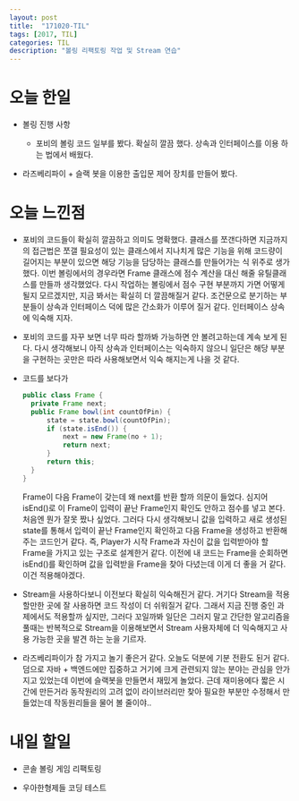 ```yaml
---
layout: post
title:  "171020-TIL"
tags: [2017, TIL]
categories: TIL
description: "볼링 리팩토링 작업 및 Stream 연습"
---
```


오늘 한일
========

- 볼링 진행 사항

  - 포비의 볼링 코드 일부를 봤다. 확실히 깔끔 했다. 상속과 인터페이스를 이용 하는 법에서 배웠다.  

- 라즈베리파이 + 슬랙 봇을 이용한 출입문 제어 장치를 만들어 봤다.

오늘 느낀점
=========

- 포비의 코드들이 확실히 깔끔하고 의미도 명확했다. 클래스를 쪼갠다하면 지금까지의 접근법은 쪼갤 필요성이 있는 클래스에서 지나치게 많은 기능을 위해 코드량이 길어지는 부분이 있으면 해당 기능을 담당하는 클래스를 만들어가는 식 위주로 생가했다. 이번 볼링에서의 경우라면 Frame 클래스에 점수 계산을 대신 해줄 유틸클래스를 만들까 생각했었다. 다시 작업하는 볼링에서 점수 구현 부분까지 가면 어떻게 될지 모르겠지만, 지금 봐서는 확실히 더 깔끔해질거 같다. 조건문으로 분기하는 부분들이 상속과 인터페이스 덕에 많은 간소화가 이루어 질거 같다. 인터페이스 상속에 익숙해 지자.

- 포비의 코드를 자꾸 보면 너무 따라 할까봐 가능하면 안 볼려고하는데 계속 보게 된다. 다시 생각해보니 아직 상속과 인터페이스는 익숙하지 않으니 일단은 해당 부분을 구현하는 곳만은 따라 사용해보면서 익숙 해지는게 나을 것 같다.

- 코드를 보다가  
  ```java
  public class Frame {
    private Frame next;
    public Frame bowl(int countOfPin) {
  		state = state.bowl(countOfPin);
  		if (state.isEnd()) {
  			next = new Frame(no + 1);
  			return next;
  		}
  		return this;
  	}
  }
  ```  
  Frame이 다음 Frame이 갖는데 왜 next를 반환 할까 의문이 들었다. 심지어 isEnd()로 이 Frame이 입력이 끝난 Frame인지 확인도 안하고 점수를 넣고 본다. 처음엔 뭔가 잘못 짰나 싶었다. 그러다 다시 생각해보니 값을 입력하고 새로 생성된 state를 통해서 입력이 끝난 Frame인지 확인하고 다음 Frame을 생성하고 반환해주는 코드인거 같다. 즉, Player가 시작 Frame과 자신이 값을 입력받아야 할 Frame을 가지고 있는 구조로 설계한거 같다. 이전에 내 코드는 Frame을 순회하면 isEnd()를 확인하며 값을 입력받을 Frame을 찾아 다녔는데 이게 더 좋을 거 같다. 이건 적용해야겠다.

- Stream을 사용하다보니 이전보다 확실히 익숙해진거 같다. 거기다 Stream을 적용 할만한 곳에 잘 사용하면 코드 작성이 더 쉬워질거 같다. 그래서 지금 진행 중인 과제에서도 적용할까 싶지만, 그러다 꼬일까봐 일단은 그러지 말고 간단한 알고리즘을 풀때는 반복적으로 Stream을 이용해보면서 Stream 사용자체에 더 익숙해지고 사용 가능한 곳을 발견 하는 눈을 기르자.

- 라즈베리파이가 참 가지고 놀기 좋은거 같다. 오늘도 덕분에 기분 전환도 된거 같다. 덤으로 자바 + 백엔드에만 집중하고 거기에 크게 관련되지 않는 분야는 관심을 안가지고 있었는데 이번에 슬랙봇을 만들면서 재밌게 놀았다. 근데 재미용에다 짧은 시간에 만든거라 동작원리의 고려 없이 라이브러리만 찾아 필요한 부분만 수정해서 만들었는데 작동원리들을 물어 볼 줄이야..

내일 할일
=========

- 콘솔 볼링 게임 리팩토링

- 우아한형제들 코딩 테스트

